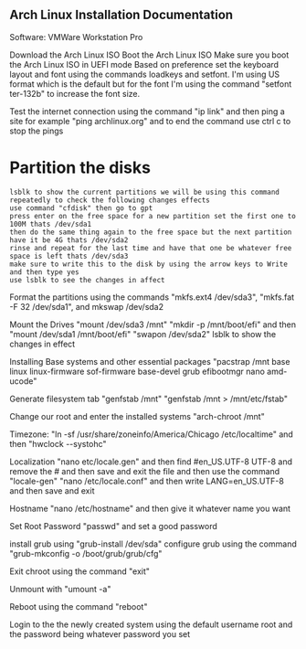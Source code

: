 ## Arch Linux Installation Documentation

Software: VMWare Workstation Pro

Download the Arch Linux ISO 
Boot the Arch Linux ISO 
    Make sure you boot the Arch Linux ISO in UEFI mode
Based on preference set the keyboard layout and font using the commands loadkeys and setfont. I'm using US format which is the default but for the font I'm using the command "setfont ter-132b" to increase the font size.

Test the internet connection using the command "ip link" and then ping a site for example "ping archlinux.org" and to end the command use ctrl c to stop the pings

# Partition the disks 
    lsblk to show the current partitions we will be using this command repeatedly to check the following changes effects
    use command "cfdisk" then go to gpt
    press enter on the free space for a new partition set the first one to 100M thats /dev/sda1
    then do the same thing again to the free space but the next partition have it be 4G thats /dev/sda2
    rinse and repeat for the last time and have that one be whatever free space is left thats /dev/sda3
    make sure to write this to the disk by using the arrow keys to Write and then type yes
    use lsblk to see the changes in affect
    
Format the partitions
    using the commands "mkfs.ext4 /dev/sda3", "mkfs.fat -F 32 /dev/sda1", and mkswap /dev/sda2
    
Mount the Drives 
    "mount /dev/sda3 /mnt"
    "mkdir -p /mnt/boot/efi" and then "mount /dev/sda1 /mnt/boot/efi"
    "swapon /dev/sda2"
    lsblk to show the changes in effect 
    
Installing Base systems and other essential packages 
    "pacstrap /mnt base linux linux-firmware sof-firmware base-devel grub efibootmgr nano amd-ucode"
    
Generate filesystem tab 
    "genfstab /mnt" 
    "genfstab /mnt > /mnt/etc/fstab"
    
Change our root and enter the installed systems
    "arch-chroot /mnt"
    
Timezone: "ln -sf /usr/share/zoneinfo/America/Chicago /etc/localtime" and then "hwclock --systohc"

Localization
    "nano etc/locale.gen" and then find #en_US.UTF-8 UTF-8 and remove the # and then save and exit the file and then use the command "locale-gen" 
    "nano /etc/locale.conf" and then write LANG=en_US.UTF-8 and then save and exit
    
Hostname
    "nano /etc/hostname" and then give it whatever name you want 
    
Set Root Password
    "passwd" and set a good password
    
install grub using "grub-install /dev/sda"
    configure grub using the command "grub-mkconfig -o /boot/grub/grub/cfg"
    
Exit chroot using the command "exit"

Unmount with "umount -a"

Reboot using the command "reboot"

Login to the the newly created system using the default username root and the password being whatever password you set


